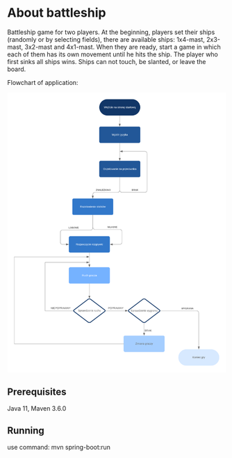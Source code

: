 # About battleship
Battleship game for two players. At the beginning, players set their ships (randomly or by selecting fields),
there are available ships: 1x4-mast, 2x3-mast, 3x2-mast and 4x1-mast.
When they are ready, start a game in which each of them has its own movement until he hits the ship.
The player who first sinks all ships wins. Ships can not touch, be slanted, or leave the board.

Flowchart of application:

![flowchart](battleship.png)

## Prerequisites
Java 11, Maven 3.6.0

## Running
use command: mvn spring-boot:run


